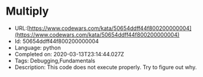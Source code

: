 # Multiply

 - URL:[https://www.codewars.com/kata/50654ddff44f800200000004](https://www.codewars.com/kata/50654ddff44f800200000004)
 - Id: 50654ddff44f800200000004
 - Language: python
 - Completed on: 2020-03-13T23:14:44.027Z
 - Tags: Debugging,Fundamentals
 - Description:
This code does not execute properly. Try to figure out why.
